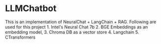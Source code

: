 # LLMChatbot
 This is an implementation of NeuralChat + LangChain + RAG.
 Following are used for this project
    1. Intel's Neural Chat 7b
    2. BGE Embeddings as an embedding model, 
    3. Chroma DB as a vector store
    4. Langchain
    5. CTransformers
